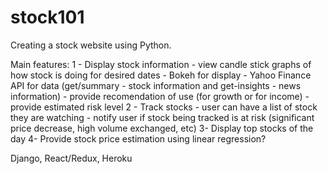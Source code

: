 # stock101

Creating a stock website using Python.

Main features:
1 - Display stock information
    - view candle stick graphs of how stock is doing for desired dates
        - Bokeh for display
        - Yahoo Finance API for data (get/summary  - stock information
                                        and get-insights - news information)
    - provide recomendation of use (for growth or for income)
    - provide estimated risk level
2 - Track stocks
    - user can have a list of stock they are watching
    - notify user if stock being tracked is at risk (significant price decrease, high volume exchanged, etc)
3- Display top stocks of the day
4- Provide stock price estimation using linear regression?

Django, React/Redux, Heroku